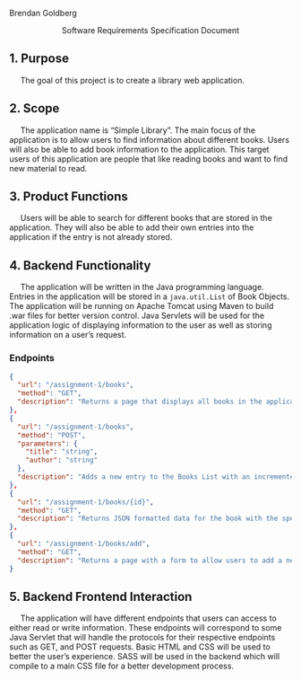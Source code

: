 Brendan Goldberg
<p align='center'>Software Requirements Specification Document</p>

## 1. Purpose
&nbsp;&nbsp;&nbsp;&nbsp;&nbsp;The goal of this project is to create a library web application.
## 2. Scope
&nbsp;&nbsp;&nbsp;&nbsp;&nbsp;The application name is “Simple Library”. The main focus of the application is to allow users to find information about different books. Users will also be able to add book information to the application. This target users of this application are people that like reading books and want to find new material to read.
## 3. Product Functions
&nbsp;&nbsp;&nbsp;&nbsp;&nbsp;Users will be able to search for different books that are stored in the application. They will also be able to add their own entries into the application if the entry is not already stored.
## 4. Backend Functionality
&nbsp;&nbsp;&nbsp;&nbsp;&nbsp;The application will be written in the Java programming language. Entries in the application will be stored in a `java.util.List` of Book Objects. The application will be running on Apache Tomcat using Maven to build .war files for better version control. Java Servlets will be used for the application logic of displaying information to the user as well as storing information on a user’s request.
### Endpoints
```json
{
  "url": "/assignment-1/books",
  "method": "GET",
  "description": "Returns a page that displays all books in the application, as well as a link to add books."
},
{
  "url": "/assignment-1/books",
  "method": "POST",
  "parameters": {
    "title": "string",
    "author": "string"
  },
  "description": "Adds a new entry to the Books List with an incremented ID based on previous ID value."
},
{
  "url": "/assignment-1/books/{id}",
  "method": "GET",
  "description": "Returns JSON formatted data for the book with the specified id parameter. If no book is found, returns error message saying no book was found."
},
{
  "url": "/assignment-1/books/add",
  "method": "GET",
  "description": "Returns a page with a form to allow users to add a new Entry to the Book List."
}
```
## 5. Backend Frontend Interaction
&nbsp;&nbsp;&nbsp;&nbsp;&nbsp;The application will have different endpoints that users can access to either read or write information. These endpoints will correspond to some Java Servlet that will handle the protocols for their respective endpoints such as GET, and POST requests. Basic HTML and CSS will be used to better the user’s experience. SASS will be used in the backend which will compile to a main CSS file for a better development process.
